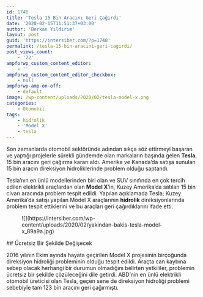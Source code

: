 ```yaml
---
id: 1748
title: 'Tesla 15 Bin Aracını Geri Çağırdı'
date: '2020-02-15T11:51:37+03:00'
author: 'Berkan Yıldırım'
layout: post
guid: 'https://intersiber.com/?p=1748'
permalink: /tesla-15-bin-aracini-geri-cagirdi/
post_views_count:
    - '22'
ampforwp_custom_content_editor:
    - ''
ampforwp_custom_content_editor_checkbox:
    - null
ampforwp-amp-on-off:
    - default
image: /wp-content/uploads/2020/02/tesla-model-x.png
categories:
    - Otomobil
tags:
    - hidrolik
    - 'Model X'
    - tesla
---
```


Son zamanlarda otomobil sektöründe adından sıkça söz ettirmeyi başaran ve yaptığı projelerle sürekli gündemde olan markaların başında gelen **Tesla**, 15 bin aracını geri çağırma kararı aldı. Amerika ve Kanada’da satışa sunulan 15 bin aracın direksiyon hidroliklerinde problem olduğu saptandı.

Tesla’nın en ünlü modellerinden biri olan ve SUV sınıfında en çok tercih edilen elektrikli araçlardan olan **Model X**‘in, Kuzey Amerika’da satılan 15 bin civarı aracında problem tespit edildi. Yapılan açıklamada Tesla; Kuzey Amerika’da satışı yapılan Model X araçlarının **hidrolik** direksiyonlarında problem tespit ettiklerini ve bu araçları geri çağırdıklarını ifade etti.

<figure class="wp-block-image size-large">![](https://intersiber.com/wp-content/uploads/2020/02/yakindan-bakis-tesla-model-x_89a9a.jpg)</figure>## Ücretsiz Bir Şekilde Değişecek

2016 yılının Ekim ayında hayata geçirilen Model X projesinin birçoğunda direksiyon hidroliği probleminin olduğu tespit edildi. Araçta can kaybına sebep olacak herhangi bir durumun olmadığını belirten yetkililer, problemin ücretsiz bir şekilde çözüleceğini dile getirdi. ABD’nin en ünlü elektrikli otomobil üreticisi olan Tesla, geçen sene de direksiyon hidroliği problemi sebebiyle tam 123 bin aracını geri çağırmıştı.